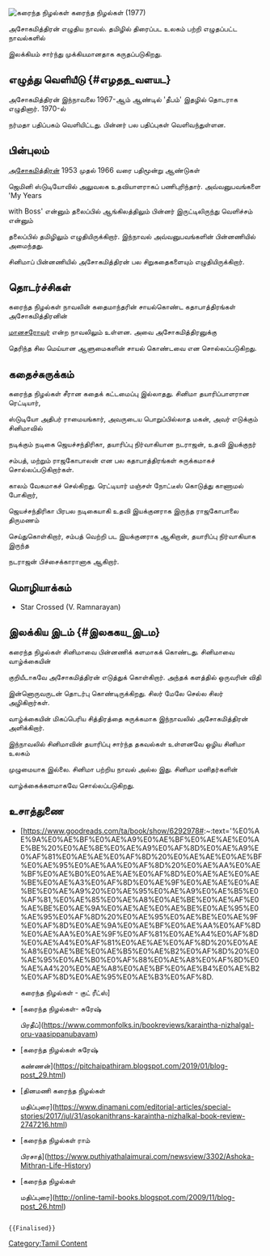 ![கரைந்த நிழல்கள்](கரைந்த_நிழல்கள்.png "கரைந்த நிழல்கள்") கரைந்த நிழல்கள் (1977)
அசோகமித்திரன் எழுதிய நாவல். தமிழில் திரைப்பட உலகம் பற்றி எழுதப்பட்ட நாவல்களில்
இலக்கியம் சார்ந்து முக்கியமானதாக கருதப்படுகிறது.

## எழுத்து வெளியீடு {#எழதத_வளயட}

அசோகமித்திரன் இந்நாவலை 1967-ஆம் ஆண்டில் \'தீபம்\' இதழில் தொடராக எழுதினார். 1970-ல்
நர்மதா பதிப்பகம் வெளியிட்டது. பின்னர் பல பதிப்புகள் வெளிவந்துள்ளன.

## பின்புலம்

[அசோகமித்திரன்](அசோகமித்திரன் "wikilink") 1953 முதல் 1966 வரை பதிமூன்று ஆண்டுகள்
ஜெமினி ஸ்டுடியோவில் அலுவலக உதவியாளராகப் பணிபுரிந்தார். அவ்வனுபவங்களை \'My Years
with Boss\' என்னும் தலைப்பில் ஆங்கிலத்திலும் பின்னர் இருட்டிலிருந்து வெளிச்சம் என்னும்
தலைப்பில் தமிழிலும் எழுதியிருக்கிறார். இந்நாவல் அவ்வனுபவங்களின் பின்னணியில் அமைந்தது.
சினிமாப் பின்னணியில் அசோகமித்திரன் பல சிறுகதைகளையும் எழுதியிருக்கிறார்.

## தொடர்ச்சிகள்

கரைந்த நிழல்கள் நாவலின் கதைமாந்தரின் சாயல்கொண்ட கதாபாத்திரங்கள் அசோகமித்திரனின்
[மானசரோவர்](மானசரோவர் "wikilink") என்ற நாவலிலும் உள்ளன. அவை அசோகமித்திரனுக்கு
தெரிந்த சில மெய்யான ஆளுமைகளின் சாயல் கொண்டவை என சொல்லப்படுகிறது.

## கதைச்சுருக்கம்

கரைந்த நிழல்கள் சீரான கதைக் கட்டமைப்பு இல்லாதது. சினிமா தயாரிப்பாளரான ரெட்டியார்,
ஸ்டுடியோ அதிபர் ராமையங்கார், அவருடைய பொறுப்பில்லாத மகன், அவர் எடுக்கும் சினிமாவில்
நடிக்கும் நடிகை ஜெயச்சந்திரிகா, தயாரிப்பு நிர்வாகியான நடராஜன், உதவி இயக்குநர்
சம்பத், மற்றும் ராஜகோபாலன் என பல கதாபாத்திரங்கள் சுருக்கமாகச் சொல்லப்படுகிறார்கள்.
காலம் வேகமாகச் செல்கிறது. ரெட்டியார் மஞ்சள் நோட்டீஸ் கொடுத்து காணாமல் போகிறார்,
ஜெயச்சந்திரிகா பிரபல நடிகையாகி உதவி இயக்குனராக இருந்த ராஜகோபாலை திருமணம்
செய்துகொள்கிறார், சம்பத் வெற்றி பட இயக்குனராக ஆகிறான், தயாரிப்பு நிர்வாகியாக இருந்த
நடராஜன் பிச்சைக்காரானாக ஆகிறார்.

## மொழியாக்கம்

-   Star Crossed (V. Ramnarayan)

## இலக்கிய இடம் {#இலககய_இடம}

கரைந்த நிழல்கள் சினிமாவை பின்னணிக் களமாகக் கொண்டது. சினிமாவை வாழ்க்கையின்
குறியீடாகவே அசோகமித்திரன் எடுத்துக் கொள்கிறார். அந்தக் களத்தில் ஒருவரின் விதி
இன்னொருவருடன் தொடர்பு கொண்டிருக்கிறது. சிலர் மேலே செல்ல சிலர் அழிகிறார்கள்.
வாழ்க்கையின் மிகப்பெரிய சித்திரத்தை சுருக்கமாக இந்நாவலில் அசோகமித்திரன் அளிக்கிறார்.
இந்நாவலில் சினிமாவின் தயாரிப்பு சார்ந்த தகவல்கள் உள்ளனவே ஒழிய சினிமா உலகம்
முழுமையாக இல்லை. சினிமா பற்றிய நாவல் அல்ல இது. சினிமா மனிதர்களின்
வாழ்க்கைக்களமாகவே சொல்லப்படுகிறது.

## உசாத்துணை

-   \[<https://www.goodreads.com/ta/book/show/6292978#>:\~:text=\'%E0%AE%9A%E0%AE%BF%E0%AE%A9%E0%AE%BF%E0%AE%AE%E0%AE%BE%20%E0%AE%8E%E0%AE%A9%E0%AF%8D%E0%AE%A9%E0%AF%81%E0%AE%AE%E0%AF%8D%20%E0%AE%AE%E0%AE%BF%E0%AE%95%E0%AE%AA%E0%AF%8D%20%E0%AE%AA%E0%AE%BF%E0%AE%B0%E0%AE%AE%E0%AF%8D%E0%AE%AE%E0%AE%BE%E0%AE%A3%E0%AF%8D%E0%AE%9F%E0%AE%AE%E0%AE%BE%E0%AE%A9%20%E0%AE%95%E0%AE%A9%E0%AE%B5%E0%AF%81,%E0%AE%85%E0%AE%A8%E0%AE%BE%E0%AE%AF%E0%AE%BE%E0%AE%9A%E0%AE%AE%E0%AE%BE%E0%AE%95%E0%AE%95%E0%AF%8D%20%E0%AE%95%E0%AE%BE%E0%AE%9F%E0%AF%8D%E0%AE%9A%E0%AE%BF%E0%AE%AA%E0%AF%8D%E0%AE%AA%E0%AE%9F%E0%AF%81%E0%AE%A4%E0%AF%8D%E0%AE%A4%E0%AF%81%E0%AE%AE%E0%AF%8D%20%E0%AE%A8%E0%AE%BE%E0%AE%B5%E0%AE%B2%E0%AF%8D%20%E0%AE%95%E0%AE%B0%E0%AF%88%E0%AE%A8%E0%AF%8D%E0%AE%A4%20%E0%AE%A8%E0%AE%BF%E0%AE%B4%E0%AE%B2%E0%AF%8D%E0%AE%95%E0%AE%B3%E0%AF%8D.
    கரைந்த நிழல்கள் - குட் ரீட்ஸ்\]
-   [கரைந்த நிழல்கள்- சுரேஷ்
    பிரதீப்](https://www.commonfolks.in/bookreviews/karaintha-nizhalgal-oru-vaasippanubavam)
-   [கரைந்த நிழல்கள் சுரேஷ்
    கண்ணன்](https://pitchaipathiram.blogspot.com/2019/01/blog-post_29.html)
-   [தினமணி கரைந்த நிழல்கள்
    மதிப்புரை](https://www.dinamani.com/editorial-articles/special-stories/2017/jul/31/asokanithrans-karaintha-nizhalkal-book-review-2747216.html)
-   [கரைந்த நிழல்கள் ராம்
    பிரசாத்](https://www.puthiyathalaimurai.com/newsview/3302/Ashoka-Mithran-Life-History)
-   [கரைந்த நிழல்கள்
    மதிப்புரை](http://online-tamil-books.blogspot.com/2009/11/blog-post_26.html)

```{=mediawiki}
{{Finalised}}
```
[Category:Tamil Content](Category:Tamil_Content "wikilink")
